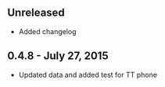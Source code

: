 ## Unreleased

- Added changelog

## 0.4.8 - July 27, 2015

- Updated data and added test for TT phone
